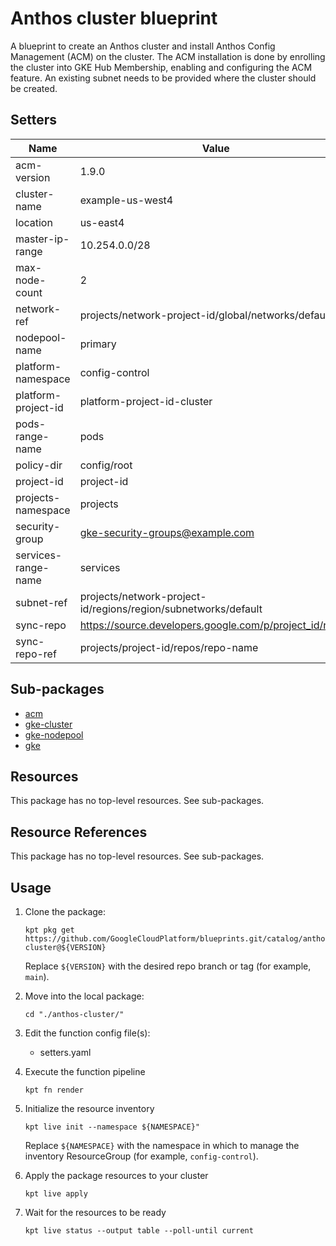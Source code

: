 <!-- BEGINNING OF PRE-COMMIT-BLUEPRINT DOCS HOOK:TITLE -->
# Anthos cluster blueprint


<!-- END OF PRE-COMMIT-BLUEPRINT DOCS HOOK:TITLE -->
<!-- BEGINNING OF PRE-COMMIT-BLUEPRINT DOCS HOOK:BODY -->
A blueprint to create an Anthos cluster and install Anthos Config Management (ACM) on the cluster. The ACM installation is done by enrolling the cluster into GKE Hub Membership, enabling and configuring the ACM feature. An existing subnet needs to be provided where the cluster should be created.

## Setters

|        Name         |                             Value                              | Type | Count |
|---------------------|----------------------------------------------------------------|------|-------|
| acm-version         | 1.9.0                                                          | str  |     0 |
| cluster-name        | example-us-west4                                               | str  |    25 |
| location            | us-east4                                                       | str  |     4 |
| master-ip-range     | 10.254.0.0/28                                                  | str  |     1 |
| max-node-count      |                                                              2 | int  |     1 |
| network-ref         | projects/network-project-id/global/networks/default            | str  |     1 |
| nodepool-name       | primary                                                        | str  |    11 |
| platform-namespace  | config-control                                                 | str  |    19 |
| platform-project-id | platform-project-id-cluster                                    | str  |     4 |
| pods-range-name     | pods                                                           | str  |     1 |
| policy-dir          | config/root                                                    | str  |     1 |
| project-id          | project-id                                                     | str  |    26 |
| projects-namespace  | projects                                                       | str  |     1 |
| security-group      | gke-security-groups@example.com                                | str  |     1 |
| services-range-name | services                                                       | str  |     1 |
| subnet-ref          | projects/network-project-id/regions/region/subnetworks/default | str  |     1 |
| sync-repo           | https://source.developers.google.com/p/project_id/r/repo       | str  |     1 |
| sync-repo-ref       | projects/project-id/repos/repo-name                            | str  |     1 |

## Sub-packages

- [acm](acm)
- [gke-cluster](gke/cluster)
- [gke-nodepool](gke/nodepools/primary)
- [gke](gke)

## Resources

This package has no top-level resources. See sub-packages.

## Resource References

This package has no top-level resources. See sub-packages.

## Usage

1.  Clone the package:
    ```shell
    kpt pkg get https://github.com/GoogleCloudPlatform/blueprints.git/catalog/anthos-cluster@${VERSION}
    ```
    Replace `${VERSION}` with the desired repo branch or tag
    (for example, `main`).

1.  Move into the local package:
    ```shell
    cd "./anthos-cluster/"
    ```

1.  Edit the function config file(s):
    - setters.yaml

1.  Execute the function pipeline
    ```shell
    kpt fn render
    ```

1.  Initialize the resource inventory
    ```shell
    kpt live init --namespace ${NAMESPACE}"
    ```
    Replace `${NAMESPACE}` with the namespace in which to manage
    the inventory ResourceGroup (for example, `config-control`).

1.  Apply the package resources to your cluster
    ```shell
    kpt live apply
    ```

1.  Wait for the resources to be ready
    ```shell
    kpt live status --output table --poll-until current
    ```

<!-- END OF PRE-COMMIT-BLUEPRINT DOCS HOOK:BODY -->
